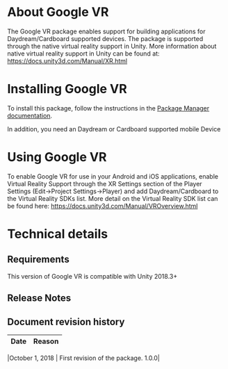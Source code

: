 # About Google VR

The Google VR package enables support for building applications for Daydream/Cardboard supported devices. The package is supported through the native virtual reality support in Unity.
More information about native virtual reality support in Unity can be found at: https://docs.unity3d.com/Manual/XR.html

# Installing Google VR

To install this package, follow the instructions in the [Package Manager documentation](https://docs.unity3d.com/Packages/com.unity.package-manager-ui@latest/index.html). 

In addition, you need an Daydream or Cardboard supported mobile Device

# Using Google VR

To enable Google VR for use in your Android and iOS applications, enable Virtual Reality Support through the XR Settings section of the Player Settings (Edit->Project Settings->Player) and add Daydream/Cardboard to the Virtual Reality SDKs list.
More detail on the Virtual Reality SDK list can be found here: https://docs.unity3d.com/Manual/VROverview.html

# Technical details
## Requirements
This version of Google VR is compatible with Unity 2018.3+

## Release Notes

## Document revision history
|Date|Reason|
|---|---|

|October 1, 2018 | First revision of the package. 1.0.0|
